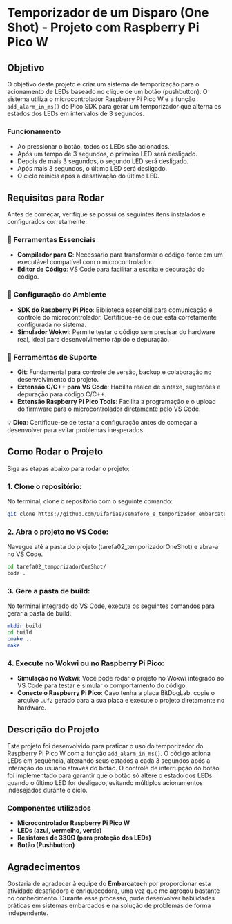 # Temporizador de um Disparo (One Shot) - Projeto com Raspberry Pi Pico W

## Objetivo

O objetivo deste projeto é criar um sistema de temporização para o acionamento de LEDs baseado no clique de um botão (pushbutton). O sistema utiliza o microcontrolador Raspberry Pi Pico W e a função `add_alarm_in_ms()` do Pico SDK para gerar um temporizador que alterna os estados dos LEDs em intervalos de 3 segundos.

### Funcionamento

- Ao pressionar o botão, todos os LEDs são acionados.
- Após um tempo de 3 segundos, o primeiro LED será desligado.
- Depois de mais 3 segundos, o segundo LED será desligado.
- Após mais 3 segundos, o último LED será desligado.
- O ciclo reinicia após a desativação do último LED.

## Requisitos para Rodar

Antes de começar, verifique se possui os seguintes itens instalados e configurados corretamente:

### 🎯 Ferramentas Essenciais

- **Compilador para C**: Necessário para transformar o código-fonte em um executável compatível com o microcontrolador.
- **Editor de Código**: VS Code para facilitar a escrita e depuração do código.

### 🔧 Configuração do Ambiente

- **SDK do Raspberry Pi Pico**: Biblioteca essencial para comunicação e controle do microcontrolador. Certifique-se de que está corretamente configurada no sistema.
- **Simulador Wokwi**: Permite testar o código sem precisar do hardware real, ideal para desenvolvimento rápido e depuração.

### 🔗 Ferramentas de Suporte

- **Git**: Fundamental para controle de versão, backup e colaboração no desenvolvimento do projeto.
- **Extensão C/C++ para VS Code**: Habilita realce de sintaxe, sugestões e depuração para código C/C++.
- **Extensão Raspberry Pi Pico Tools**: Facilita a programação e o upload do firmware para o microcontrolador diretamente pelo VS Code.

💡 **Dica**: Certifique-se de testar a configuração antes de começar a desenvolver para evitar problemas inesperados.

## Como Rodar o Projeto

Siga as etapas abaixo para rodar o projeto:

### 1. **Clone o repositório**:
No terminal, clone o repositório com o seguinte comando:
```bash
git clone https://github.com/Difarias/semaforo_e_temporizador_embarcatech
```

### 2. **Abra o projeto no VS Code**:
Navegue até a pasta do projeto (tarefa02_temporizadorOneShot) e abra-a no VS Code.
```bash
cd tarefa02_temporizadorOneShot/
code .
```

### 3. **Gere a pasta de build**:
No terminal integrado do VS Code, execute os seguintes comandos para gerar a pasta de build:

```bash
mkdir build
cd build
cmake ..
make
```

### 4. **Execute no Wokwi ou no Raspberry Pi Pico**:
- **Simulação no Wokwi**: Você pode rodar o projeto no Wokwi integrado ao VS Code para testar e simular o comportamento do código.
- **Conecte o Raspberry Pi Pico**: Caso tenha a placa BitDogLab, copie o arquivo `.uf2` gerado para a sua placa e execute o projeto diretamente no hardware.

## Descrição do Projeto

Este projeto foi desenvolvido para praticar o uso do temporizador do Raspberry Pi Pico W com a função `add_alarm_in_ms()`. O código aciona LEDs em sequência, alterando seus estados a cada 3 segundos após a interação do usuário através do botão. O controle de interrupção do botão foi implementado para garantir que o botão só altere o estado dos LEDs quando o último LED for desligado, evitando múltiplos acionamentos indesejados durante o ciclo.

### Componentes utilizados

- **Microcontrolador Raspberry Pi Pico W**
- **LEDs (azul, vermelho, verde)**
- **Resistores de 330Ω (para proteção dos LEDs)**
- **Botão (Pushbutton)**

## Agradecimentos

Gostaria de agradecer à equipe do **Embarcatech** por proporcionar esta atividade desafiadora e enriquecedora, uma vez que me agregou bastante no conhecimento. Durante esse processo, pude desenvolver habilidades práticas em sistemas embarcados e na solução de problemas de forma independente.
